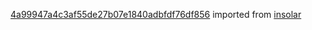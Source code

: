[4a99947a4c3af55de27b07e1840adbfdf76df856](https://github.com/insolar/insolar/commit/4a99947a4c3af55de27b07e1840adbfdf76df856) imported from [insolar](https://github.com/insolar/insolar)
